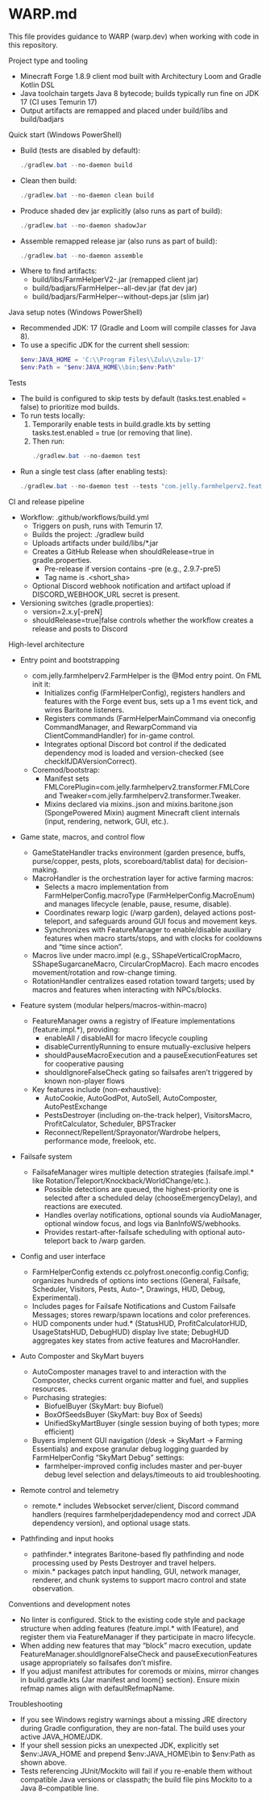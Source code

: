 # WARP.md

This file provides guidance to WARP (warp.dev) when working with code in this repository.

Project type and tooling
- Minecraft Forge 1.8.9 client mod built with Architectury Loom and Gradle Kotlin DSL
- Java toolchain targets Java 8 bytecode; builds typically run fine on JDK 17 (CI uses Temurin 17)
- Output artifacts are remapped and placed under build/libs and build/badjars

Quick start (Windows PowerShell)
- Build (tests are disabled by default):
  ```ps1 path=null start=null
  ./gradlew.bat --no-daemon build
  ```
- Clean then build:
  ```ps1 path=null start=null
  ./gradlew.bat --no-daemon clean build
  ```
- Produce shaded dev jar explicitly (also runs as part of build):
  ```ps1 path=null start=null
  ./gradlew.bat --no-daemon shadowJar
  ```
- Assemble remapped release jar (also runs as part of build):
  ```ps1 path=null start=null
  ./gradlew.bat --no-daemon assemble
  ```
- Where to find artifacts:
  - build/libs/FarmHelperV2-<version>.jar (remapped client jar)
  - build/badjars/FarmHelper-<version>-all-dev.jar (fat dev jar)
  - build/badjars/FarmHelper-<version>-without-deps.jar (slim jar)

Java setup notes (Windows PowerShell)
- Recommended JDK: 17 (Gradle and Loom will compile classes for Java 8).
- To use a specific JDK for the current shell session:
  ```ps1 path=null start=null
  $env:JAVA_HOME = 'C:\\Program Files\\Zulu\\zulu-17'
  $env:Path = "$env:JAVA_HOME\\bin;$env:Path"
  ```

Tests
- The build is configured to skip tests by default (tasks.test.enabled = false) to prioritize mod builds.
- To run tests locally:
  1) Temporarily enable tests in build.gradle.kts by setting tasks.test.enabled = true (or removing that line).
  2) Then run:
     ```ps1 path=null start=null
     ./gradlew.bat --no-daemon test
     ```
- Run a single test class (after enabling tests):
  ```ps1 path=null start=null
  ./gradlew.bat --no-daemon test --tests "com.jelly.farmhelperv2.feature.impl.SkyMartBuyerTest"
  ```

CI and release pipeline
- Workflow: .github/workflows/build.yml
  - Triggers on push, runs with Temurin 17.
  - Builds the project: ./gradlew build
  - Uploads artifacts under build/libs/*.jar
  - Creates a GitHub Release when shouldRelease=true in gradle.properties.
    - Pre-release if version contains -pre (e.g., 2.9.7-pre5)
    - Tag name is <version>.<short_sha>
  - Optional Discord webhook notification and artifact upload if DISCORD_WEBHOOK_URL secret is present.
- Versioning switches (gradle.properties):
  - version=2.x.y[-preN]
  - shouldRelease=true|false controls whether the workflow creates a release and posts to Discord

High-level architecture
- Entry point and bootstrapping
  - com.jelly.farmhelperv2.FarmHelper is the @Mod entry point. On FML init it:
    - Initializes config (FarmHelperConfig), registers handlers and features with the Forge event bus, sets up a 1 ms event tick, and wires Baritone listeners.
    - Registers commands (FarmHelperMainCommand via oneconfig CommandManager, and RewarpCommand via ClientCommandHandler) for in-game control.
    - Integrates optional Discord bot control if the dedicated dependency mod is loaded and version-checked (see checkIfJDAVersionCorrect).
  - Coremod/bootstrap:
    - Manifest sets FMLCorePlugin=com.jelly.farmhelperv2.transformer.FMLCore and Tweaker=com.jelly.farmhelperv2.transformer.Tweaker.
    - Mixins declared via mixins.<modid>.json and mixins.baritone.json (SpongePowered Mixin) augment Minecraft client internals (input, rendering, network, GUI, etc.).

- Game state, macros, and control flow
  - GameStateHandler tracks environment (garden presence, buffs, purse/copper, pests, plots, scoreboard/tablist data) for decision-making.
  - MacroHandler is the orchestration layer for active farming macros:
    - Selects a macro implementation from FarmHelperConfig.macroType (FarmHelperConfig.MacroEnum) and manages lifecycle (enable, pause, resume, disable).
    - Coordinates rewarp logic (/warp garden), delayed actions post-teleport, and safeguards around GUI focus and movement keys.
    - Synchronizes with FeatureManager to enable/disable auxiliary features when macro starts/stops, and with clocks for cooldowns and “time since action”.
  - Macros live under macro.impl (e.g., SShapeVerticalCropMacro, SShapeSugarcaneMacro, CircularCropMacro). Each macro encodes movement/rotation and row-change timing.
  - RotationHandler centralizes eased rotation toward targets; used by macros and features when interacting with NPCs/blocks.

- Feature system (modular helpers/macros-within-macro)
  - FeatureManager owns a registry of IFeature implementations (feature.impl.*), providing:
    - enableAll / disableAll for macro lifecycle coupling
    - disableCurrentlyRunning to ensure mutually-exclusive helpers
    - shouldPauseMacroExecution and a pauseExecutionFeatures set for cooperative pausing
    - shouldIgnoreFalseCheck gating so failsafes aren’t triggered by known non-player flows
  - Key features include (non-exhaustive):
    - AutoCookie, AutoGodPot, AutoSell, AutoComposter, AutoPestExchange
    - PestsDestroyer (including on-the-track helper), VisitorsMacro, ProfitCalculator, Scheduler, BPSTracker
    - Reconnect/Repellent/Sprayonator/Wardrobe helpers, performance mode, freelook, etc.

- Failsafe system
  - FailsafeManager wires multiple detection strategies (failsafe.impl.* like Rotation/Teleport/Knockback/WorldChange/etc.).
    - Possible detections are queued, the highest-priority one is selected after a scheduled delay (chooseEmergencyDelay), and reactions are executed.
    - Handles overlay notifications, optional sounds via AudioManager, optional window focus, and logs via BanInfoWS/webhooks.
    - Provides restart-after-failsafe scheduling with optional auto-teleport back to /warp garden.

- Config and user interface
  - FarmHelperConfig extends cc.polyfrost.oneconfig.config.Config; organizes hundreds of options into sections (General, Failsafe, Scheduler, Visitors, Pests, Auto-*, Drawings, HUD, Debug, Experimental).
  - Includes pages for Failsafe Notifications and Custom Failsafe Messages; stores rewarp/spawn locations and color preferences.
  - HUD components under hud.* (StatusHUD, ProfitCalculatorHUD, UsageStatsHUD, DebugHUD) display live state; DebugHUD aggregates key states from active features and MacroHandler.

- Auto Composter and SkyMart buyers
  - AutoComposter manages travel to and interaction with the Composter, checks current organic matter and fuel, and supplies resources.
  - Purchasing strategies:
    - BiofuelBuyer (SkyMart: buy Biofuel)
    - BoxOfSeedsBuyer (SkyMart: buy Box of Seeds)
    - UnifiedSkyMartBuyer (single session buying of both types; more efficient)
  - Buyers implement GUI navigation (/desk → SkyMart → Farming Essentials) and expose granular debug logging guarded by FarmHelperConfig “SkyMart Debug” settings:
    - farmhelper-improved config includes master and per-buyer debug level selection and delays/timeouts to aid troubleshooting.

- Remote control and telemetry
  - remote.* includes Websocket server/client, Discord command handlers (requires farmhelperjdadependency mod and correct JDA dependency version), and optional usage stats.

- Pathfinding and input hooks
  - pathfinder.* integrates Baritone-based fly pathfinding and node processing used by Pests Destroyer and travel helpers.
  - mixin.* packages patch input handling, GUI, network manager, renderer, and chunk systems to support macro control and state observation.

Conventions and development notes
- No linter is configured. Stick to the existing code style and package structure when adding features (feature.impl.* with IFeature), and register them via FeatureManager if they participate in macro lifecycle.
- When adding new features that may “block” macro execution, update FeatureManager.shouldIgnoreFalseCheck and pauseExecutionFeatures usage appropriately so failsafes don’t misfire.
- If you adjust manifest attributes for coremods or mixins, mirror changes in build.gradle.kts (Jar manifest and loom{} section). Ensure mixin refmap names align with defaultRefmapName.

Troubleshooting
- If you see Windows registry warnings about a missing JRE directory during Gradle configuration, they are non-fatal. The build uses your active JAVA_HOME/JDK.
- If your shell session picks an unexpected JDK, explicitly set $env:JAVA_HOME and prepend $env:JAVA_HOME\\bin to $env:Path as shown above.
- Tests referencing JUnit/Mockito will fail if you re-enable them without compatible Java versions or classpath; the build file pins Mockito to a Java 8–compatible line.
